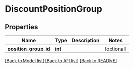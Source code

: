 # DiscountPositionGroup

## Properties
Name | Type | Description | Notes
------------ | ------------- | ------------- | -------------
**position_group_id** | **int** |  | [optional] 

[[Back to Model list]](../README.md#documentation-for-models) [[Back to API list]](../README.md#documentation-for-api-endpoints) [[Back to README]](../README.md)


